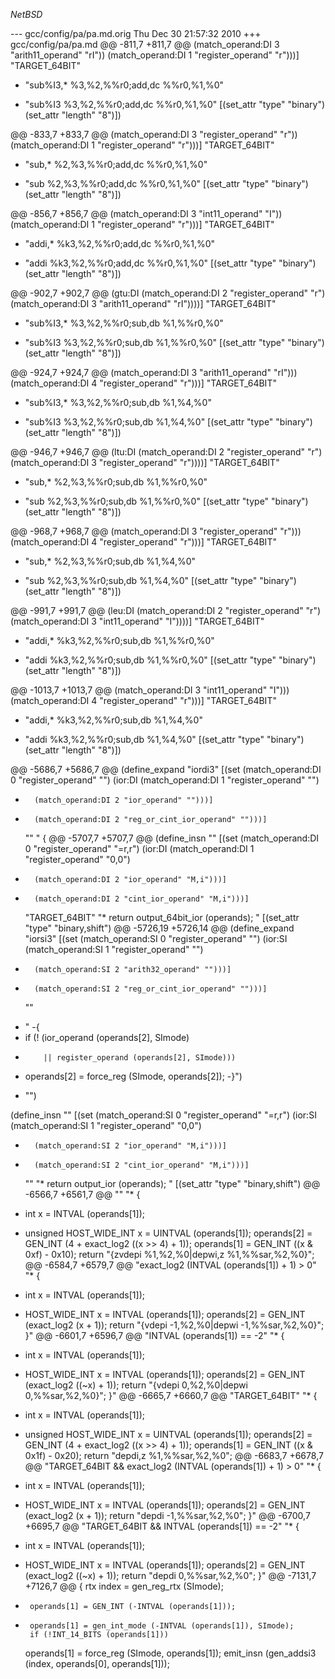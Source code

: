 $NetBSD$

--- gcc/config/pa/pa.md.orig	Thu Dec 30 21:57:32 2010
+++ gcc/config/pa/pa.md
@@ -811,7 +811,7 @@
 			 (match_operand:DI 3 "arith11_operand" "rI"))
 		 (match_operand:DI 1 "register_operand" "r")))]
   "TARGET_64BIT"
-  "sub%I3,* %3,%2,%%r0\;add,dc %%r0,%1,%0"
+  "sub%I3 %3,%2,%%r0\;add,dc %%r0,%1,%0"
   [(set_attr "type" "binary")
    (set_attr "length" "8")])
 
@@ -833,7 +833,7 @@
 			 (match_operand:DI 3 "register_operand" "r"))
 		 (match_operand:DI 1 "register_operand" "r")))]
   "TARGET_64BIT"
-  "sub,* %2,%3,%%r0\;add,dc %%r0,%1,%0"
+  "sub %2,%3,%%r0\;add,dc %%r0,%1,%0"
   [(set_attr "type" "binary")
    (set_attr "length" "8")])
 
@@ -856,7 +856,7 @@
 			 (match_operand:DI 3 "int11_operand" "I"))
 		 (match_operand:DI 1 "register_operand" "r")))]
   "TARGET_64BIT"
-  "addi,* %k3,%2,%%r0\;add,dc %%r0,%1,%0"
+  "addi %k3,%2,%%r0\;add,dc %%r0,%1,%0"
   [(set_attr "type" "binary")
    (set_attr "length" "8")])
 
@@ -902,7 +902,7 @@
 		  (gtu:DI (match_operand:DI 2 "register_operand" "r")
 			  (match_operand:DI 3 "arith11_operand" "rI"))))]
   "TARGET_64BIT"
-  "sub%I3,* %3,%2,%%r0\;sub,db %1,%%r0,%0"
+  "sub%I3 %3,%2,%%r0\;sub,db %1,%%r0,%0"
   [(set_attr "type" "binary")
    (set_attr "length" "8")])
 
@@ -924,7 +924,7 @@
 				    (match_operand:DI 3 "arith11_operand" "rI")))
 		  (match_operand:DI 4 "register_operand" "r")))]
   "TARGET_64BIT"
-  "sub%I3,* %3,%2,%%r0\;sub,db %1,%4,%0"
+  "sub%I3 %3,%2,%%r0\;sub,db %1,%4,%0"
   [(set_attr "type" "binary")
    (set_attr "length" "8")])
 
@@ -946,7 +946,7 @@
 		  (ltu:DI (match_operand:DI 2 "register_operand" "r")
 			  (match_operand:DI 3 "register_operand" "r"))))]
   "TARGET_64BIT"
-  "sub,* %2,%3,%%r0\;sub,db %1,%%r0,%0"
+  "sub %2,%3,%%r0\;sub,db %1,%%r0,%0"
   [(set_attr "type" "binary")
    (set_attr "length" "8")])
 
@@ -968,7 +968,7 @@
 				    (match_operand:DI 3 "register_operand" "r")))
 		  (match_operand:DI 4 "register_operand" "r")))]
   "TARGET_64BIT"
-  "sub,* %2,%3,%%r0\;sub,db %1,%4,%0"
+  "sub %2,%3,%%r0\;sub,db %1,%4,%0"
   [(set_attr "type" "binary")
    (set_attr "length" "8")])
 
@@ -991,7 +991,7 @@
 		  (leu:DI (match_operand:DI 2 "register_operand" "r")
 			  (match_operand:DI 3 "int11_operand" "I"))))]
   "TARGET_64BIT"
-  "addi,* %k3,%2,%%r0\;sub,db %1,%%r0,%0"
+  "addi %k3,%2,%%r0\;sub,db %1,%%r0,%0"
   [(set_attr "type" "binary")
    (set_attr "length" "8")])
 
@@ -1013,7 +1013,7 @@
 				    (match_operand:DI 3 "int11_operand" "I")))
 		  (match_operand:DI 4 "register_operand" "r")))]
   "TARGET_64BIT"
-  "addi,* %k3,%2,%%r0\;sub,db %1,%4,%0"
+  "addi %k3,%2,%%r0\;sub,db %1,%4,%0"
   [(set_attr "type" "binary")
    (set_attr "length" "8")])
 
@@ -5686,7 +5686,7 @@
 (define_expand "iordi3"
   [(set (match_operand:DI 0 "register_operand" "")
 	(ior:DI (match_operand:DI 1 "register_operand" "")
-		(match_operand:DI 2 "ior_operand" "")))]
+		(match_operand:DI 2 "reg_or_cint_ior_operand" "")))]
   ""
   "
 {
@@ -5707,7 +5707,7 @@
 (define_insn ""
   [(set (match_operand:DI 0 "register_operand" "=r,r")
 	(ior:DI (match_operand:DI 1 "register_operand" "0,0")
-		(match_operand:DI 2 "ior_operand" "M,i")))]
+		(match_operand:DI 2 "cint_ior_operand" "M,i")))]
   "TARGET_64BIT"
   "* return output_64bit_ior (operands); "
   [(set_attr "type" "binary,shift")
@@ -5726,19 +5726,14 @@
 (define_expand "iorsi3"
   [(set (match_operand:SI 0 "register_operand" "")
 	(ior:SI (match_operand:SI 1 "register_operand" "")
-		(match_operand:SI 2 "arith32_operand" "")))]
+		(match_operand:SI 2 "reg_or_cint_ior_operand" "")))]
   ""
-  "
-{
-  if (! (ior_operand (operands[2], SImode)
-         || register_operand (operands[2], SImode)))
-    operands[2] = force_reg (SImode, operands[2]);
-}")
+  "")
 
 (define_insn ""
   [(set (match_operand:SI 0 "register_operand" "=r,r")
 	(ior:SI (match_operand:SI 1 "register_operand" "0,0")
-		(match_operand:SI 2 "ior_operand" "M,i")))]
+		(match_operand:SI 2 "cint_ior_operand" "M,i")))]
   ""
   "* return output_ior (operands); "
   [(set_attr "type" "binary,shift")
@@ -6566,7 +6561,7 @@
   ""
   "*
 {
-  int x = INTVAL (operands[1]);
+  unsigned HOST_WIDE_INT x = UINTVAL (operands[1]);
   operands[2] = GEN_INT (4 + exact_log2 ((x >> 4) + 1));
   operands[1] = GEN_INT ((x & 0xf) - 0x10);
   return \"{zvdepi %1,%2,%0|depwi,z %1,%%sar,%2,%0}\";
@@ -6584,7 +6579,7 @@
   "exact_log2 (INTVAL (operands[1]) + 1) > 0"
   "*
 {
-  int x = INTVAL (operands[1]);
+  HOST_WIDE_INT x = INTVAL (operands[1]);
   operands[2] = GEN_INT (exact_log2 (x + 1));
   return \"{vdepi -1,%2,%0|depwi -1,%%sar,%2,%0}\";
 }"
@@ -6601,7 +6596,7 @@
   "INTVAL (operands[1]) == -2"
   "*
 {
-  int x = INTVAL (operands[1]);
+  HOST_WIDE_INT x = INTVAL (operands[1]);
   operands[2] = GEN_INT (exact_log2 ((~x) + 1));
   return \"{vdepi 0,%2,%0|depwi 0,%%sar,%2,%0}\";
 }"
@@ -6665,7 +6660,7 @@
   "TARGET_64BIT"
   "*
 {
-  int x = INTVAL (operands[1]);
+  unsigned HOST_WIDE_INT x = UINTVAL (operands[1]);
   operands[2] = GEN_INT (4 + exact_log2 ((x >> 4) + 1));
   operands[1] = GEN_INT ((x & 0x1f) - 0x20);
   return \"depdi,z %1,%%sar,%2,%0\";
@@ -6683,7 +6678,7 @@
   "TARGET_64BIT && exact_log2 (INTVAL (operands[1]) + 1) > 0"
   "*
 {
-  int x = INTVAL (operands[1]);
+  HOST_WIDE_INT x = INTVAL (operands[1]);
   operands[2] = GEN_INT (exact_log2 (x + 1));
   return \"depdi -1,%%sar,%2,%0\";
 }"
@@ -6700,7 +6695,7 @@
   "TARGET_64BIT && INTVAL (operands[1]) == -2"
   "*
 {
-  int x = INTVAL (operands[1]);
+  HOST_WIDE_INT x = INTVAL (operands[1]);
   operands[2] = GEN_INT (exact_log2 ((~x) + 1));
   return \"depdi 0,%%sar,%2,%0\";
 }"
@@ -7131,7 +7126,7 @@
     {
       rtx index = gen_reg_rtx (SImode);
 
-      operands[1] = GEN_INT (-INTVAL (operands[1]));
+      operands[1] = gen_int_mode (-INTVAL (operands[1]), SImode);
       if (!INT_14_BITS (operands[1]))
 	operands[1] = force_reg (SImode, operands[1]);
       emit_insn (gen_addsi3 (index, operands[0], operands[1]));
